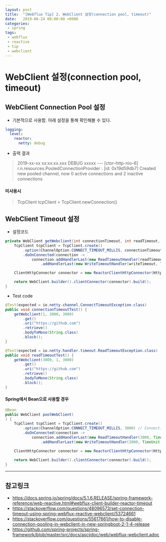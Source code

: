 ```yaml
---
layout: post
title:  "[Webflux Tip] 2. WebClient 설정(connection pool, timeout)"
date:   2019-06-24 00:00:00 +0900
categories:
 - spring
tags: 
 - webflux
 - reactive
 - tip
 - webclient
---
```


# WebClient 설정(connection pool, timeout)
## WebClient Connection Pool 설정
- 기본적으로 사용함. 아래 설정을 통해 확인해볼 수 있다.

```yml
logging:
  level:
    reactor:
      netty: debug
```

- 출력 결과

> 2019-xx-xx xx:xx:xx.xxx DEBUG xxxxx --- [ctor-http-nio-6] r.n.resources.PooledConnectionProvider   : [id: 0x19d59db7] Created new pooled channel, now 0 active connections and 2 inactive connections

#### 미사용시
> TcpClient tcpClient = TcpClient.newConnection()

## WebClient Timeout 설정
- 설정코드 
```java
private WebClient getWebclient(int connectionTimeout, int readTimeout, int writeTimeout) {
	TcpClient tcpClient = TcpClient.create()
		.option(ChannelOption.CONNECT_TIMEOUT_MILLIS, connectionTimeout) // Connection Timeout
		.doOnConnected(connection ->
			connection.addHandlerLast(new ReadTimeoutHandler(readTimeout, TimeUnit.MILLISECONDS)) // Read Timeout
				.addHandlerLast(new WriteTimeoutHandler(writeTimeout, TimeUnit.MILLISECONDS))); // Write Timeout

	ClientHttpConnector connector = new ReactorClientHttpConnector(HttpClient.from(tcpClient));

	return WebClient.builder().clientConnector(connector).build();
}
```

- Test code
```java
@Test(expected = io.netty.channel.ConnectTimeoutException.class)
public void connectionTimeoutTest() {
	getWebclient(1, 3000, 3000)
		.get()
		.uri("https://github.com")
		.retrieve()
		.bodyToMono(String.class)
		.block();
}

@Test(expected = io.netty.handler.timeout.ReadTimeoutException.class)
public void readTimeoutTest() {
	getWebclient(3000, 1, 3000)
		.get()
		.uri("https://github.com")
		.retrieve()
		.bodyToMono(String.class)
		.block();
}
```

#### Spring에서 Bean으로 사용할 경우 
```java
@Bean
public WebClient poolWebClient(
) {
	TcpClient tcpClient = TcpClient.create()
		.option(ChannelOption.CONNECT_TIMEOUT_MILLIS, 3000) // Connection Timeout
		.doOnConnected(connection ->
			connection.addHandlerLast(new ReadTimeoutHandler(3000, TimeUnit.MILLISECONDS)) // Read Timeout
				.addHandlerLast(new WriteTimeoutHandler(3000, TimeUnit.MILLISECONDS))); // Write Timeout

	ClientHttpConnector connector = new ReactorClientHttpConnector(HttpClient.from(tcpClient));

	return WebClient.builder().clientConnector(connector).build();
}
```
---
## 참고링크
- https://docs.spring.io/spring/docs/5.1.6.RELEASE/spring-framework-reference/web-reactive.html#webflux-client-builder-reactor-timeout
- https://stackoverflow.com/questions/48096573/set-connection-timeout-using-spring-webflux-reactive-webclient/53724661
- https://stackoverflow.com/questions/55617661/how-to-disable-connection-pooling-in-webclient-in-new-springboot-2-1-4-release
- https://github.com/spring-projects/spring-framework/blob/master/src/docs/asciidoc/web/webflux-webclient.adoc